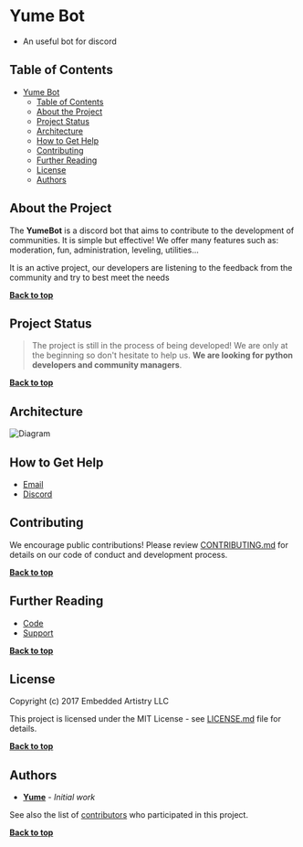 # Yume Bot

- An useful bot for discord

## Table of Contents

- [Yume Bot](#yume-bot)
  - [Table of Contents](#table-of-contents)
  - [About the Project](#about-the-project)
  - [Project Status](#project-status)
  - [Architecture](#architecture)
  - [How to Get Help](#how-to-get-help)
  - [Contributing](#contributing)
  - [Further Reading](#further-reading)
  - [License](#license)
  - [Authors](#authors)

## About the Project

The **YumeBot** is a discord bot that aims to contribute to the development
of communities. It is simple but effective! We offer many features such
as: moderation, fun, administration, leveling, utilities...

It is an active project, our developers are listening to the feedback
from the community and try to best meet the needs

**[Back to top](#table-of-contents)**

## Project Status

>The project is still in the process of being developed! We are only at
>the beginning so don't hesitate to help us. **We are looking for python
>developers and community managers**.

**[Back to top](#table-of-contents)**

## Architecture

![Diagram](https://i.imgur.com/1uQhNCK.png)


## How to Get Help

- [Email](mailto:yume.network@protonmail.com)
- [Discord](https://invite.gg/yumenetwork​)
  
## Contributing

We encourage public contributions! Please review [CONTRIBUTING.md](https://github.com/yumenetwork/Yume-Bot/blob/master/.github/CONTRIBUTING.md) for details on our code of conduct and development process.

**[Back to top](#table-of-contents)**

## Further Reading

- [Code](https://github.com/yumenetwork/Yume-Bot)
- [Support](https://invite.gg/yumenetwork)

**[Back to top](#table-of-contents)**

## License

Copyright (c) 2017 Embedded Artistry LLC

This project is licensed under the MIT License - see [LICENSE.md](LICENSE.md) file for details.

**[Back to top](#table-of-contents)**

## Authors

- **[Yume](https://github.com/yumenetwork)** - _Initial work_

See also the list of [contributors](https://github.com/yumenetwork/Yume-bot/contributors) who participated in this project.

**[Back to top](#table-of-contents)**
